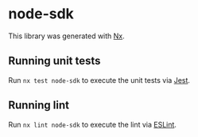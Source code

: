 # node-sdk

This library was generated with [Nx](https://nx.dev).

## Running unit tests

Run `nx test node-sdk` to execute the unit tests via [Jest](https://jestjs.io).

## Running lint

Run `nx lint node-sdk` to execute the lint via [ESLint](https://eslint.org/).
